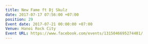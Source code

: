 ```yaml
---
title: New Fame ft Dj Skulz
date: 2017-07-17 07:56:00 +07:00
position: 29
Event date: 2017-07-21 00:00:00 +07:00
Venue: Hanoi Rock City
Event URL: https://www.facebook.com/events/1315046695274481/
---
```


